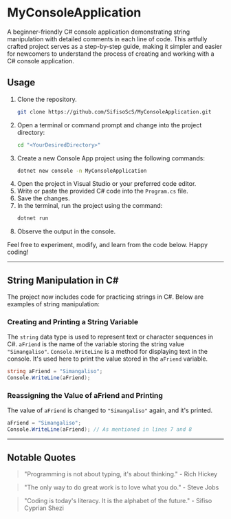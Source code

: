 # MyConsoleApplication

A beginner-friendly C# console application demonstrating string manipulation with detailed comments in each line of code. This artfully crafted project serves as a step-by-step guide, making it simpler and easier for newcomers to understand the process of creating and working with a C# console application.

## Usage

1. Clone the repository.
   ```bash
   git clone https://github.com/SifisoScS/MyConsoleApplication.git
   ```
2. Open a terminal or command prompt and change into the project directory:
   ```bash
   cd "<YourDesiredDirectory>"
   ```
3. Create a new Console App project using the following commands:
   ```bash
   dotnet new console -n MyConsoleApplication
   ```
4. Open the project in Visual Studio or your preferred code editor.
5. Write or paste the provided C# code into the `Program.cs` file.
6. Save the changes.
7. In the terminal, run the project using the command:
   ```bash
   dotnet run
   ```
8. Observe the output in the console.

Feel free to experiment, modify, and learn from the code below. Happy coding!

---

## String Manipulation in C#

The project now includes code for practicing strings in C#. Below are examples of string manipulation:

### Creating and Printing a String Variable

The `string` data type is used to represent text or character sequences in C#. `aFriend` is the name of the variable storing the string value `"Simangaliso"`. `Console.WriteLine` is a method for displaying text in the console. It's used here to print the value stored in the `aFriend` variable.

```csharp
string aFriend = "Simangaliso";
Console.WriteLine(aFriend);
```

### Reassigning the Value of aFriend and Printing

The value of `aFriend` is changed to `"Simangaliso"` again, and it's printed.

```csharp
aFriend = "Simangaliso";
Console.WriteLine(aFriend); // As mentioned in lines 7 and 8
```

---

## Notable Quotes

> "Programming is not about typing, it's about thinking." - Rich Hickey

> "The only way to do great work is to love what you do." - Steve Jobs

> "Coding is today's literacy. It is the alphabet of the future." - Sifiso Cyprian Shezi
